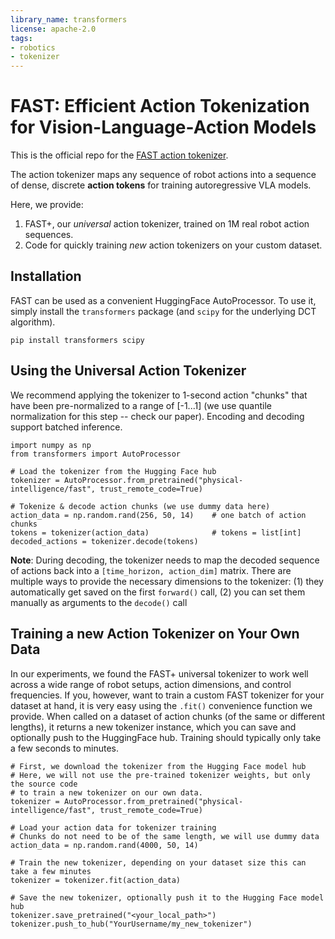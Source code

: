 ```yaml
---
library_name: transformers
license: apache-2.0
tags:
- robotics
- tokenizer
---
```


# FAST: Efficient Action Tokenization for Vision-Language-Action Models

This is the official repo for the [FAST action tokenizer](https://www.pi.website/research/fast).

The action tokenizer maps any sequence of robot actions into a sequence of dense, discrete **action tokens** for training autoregressive VLA models.

Here, we provide:
1. FAST+, our *universal* action tokenizer, trained on 1M real robot action sequences.
2. Code for quickly training *new* action tokenizers on your custom dataset.

## Installation

FAST can be used as a convenient HuggingFace AutoProcessor. To use it, simply install the `transformers` package (and `scipy` for the underlying DCT algorithm).

```
pip install transformers scipy
```

## Using the Universal Action Tokenizer

We recommend applying the tokenizer to 1-second action "chunks" that have been pre-normalized to a range of [-1...1] 
(we use quantile normalization for this step -- check our paper). Encoding and decoding support batched inference.

```
import numpy as np
from transformers import AutoProcessor

# Load the tokenizer from the Hugging Face hub
tokenizer = AutoProcessor.from_pretrained("physical-intelligence/fast", trust_remote_code=True)

# Tokenize & decode action chunks (we use dummy data here)
action_data = np.random.rand(256, 50, 14)    # one batch of action chunks
tokens = tokenizer(action_data)              # tokens = list[int]
decoded_actions = tokenizer.decode(tokens)
```

**Note**: During decoding, the tokenizer needs to map the decoded sequence of actions back into a `[time_horizon, action_dim]` matrix. 
There are multiple ways to provide the necessary dimensions to the tokenizer: (1) they automatically get saved on the first `forward()` call, (2) you can set them manually as arguments to the `decode()` call


## Training a new Action Tokenizer on Your Own Data

In our experiments, we found the FAST+ universal tokenizer to work well across a wide range of robot setups, action dimensions, and control frequencies.
If you, however, want to train a custom FAST tokenizer for your dataset at hand, it is very easy using the `.fit()` convenience function we provide.
When called on a dataset of action chunks (of the same or different lengths), it returns a new tokenizer instance, which you can save and optionally push 
to the HuggingFace hub. Training should typically only take a few seconds to minutes.

```
# First, we download the tokenizer from the Hugging Face model hub
# Here, we will not use the pre-trained tokenizer weights, but only the source code
# to train a new tokenizer on our own data.
tokenizer = AutoProcessor.from_pretrained("physical-intelligence/fast", trust_remote_code=True)

# Load your action data for tokenizer training
# Chunks do not need to be of the same length, we will use dummy data
action_data = np.random.rand(4000, 50, 14)

# Train the new tokenizer, depending on your dataset size this can take a few minutes
tokenizer = tokenizer.fit(action_data)

# Save the new tokenizer, optionally push it to the Hugging Face model hub
tokenizer.save_pretrained("<your_local_path>")
tokenizer.push_to_hub("YourUsername/my_new_tokenizer")
```